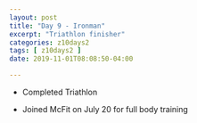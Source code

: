 ```yaml
---
layout: post
title: "Day 9 - Ironman"
excerpt: "Triathlon finisher"
categories: z10days2
tags: [ z10days2 ]
date: 2019-11-01T08:08:50-04:00

---
```


* Completed Triathlon

* Joined McFit on July 20 for full body training
